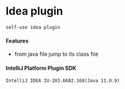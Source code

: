 Idea plugin
=
    self-use idea plugin

#### Features

- from java file jump to its class file

#### IntelliJ Platform Plugin SDK

    IntelliJ IDEA IU-203.6682.168(Java 11.0.9)
